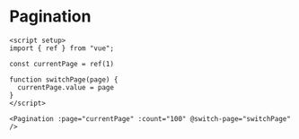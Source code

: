# Pagination

<script setup>
import { ref } from "vue"; 

const currentPage = ref(1)

function switchPage(page) {
  currentPage.value = page
}
</script>
<DemoContainer style="background-color: var(--color-bg)">
<Pagination :page="currentPage" :count="100" @switch-page="switchPage" />
</DemoContainer>

```vue
<script setup>
import { ref } from "vue";

const currentPage = ref(1)

function switchPage(page) {
  currentPage.value = page
}
</script>

<Pagination :page="currentPage" :count="100" @switch-page="switchPage" />
```
